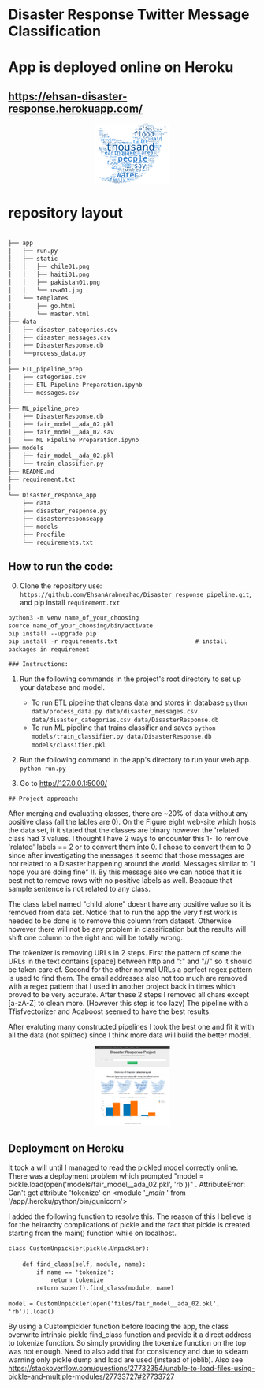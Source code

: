 # Disaster Response Twitter Message Classification

# App is deployed online on Heroku

## https://ehsan-disaster-response.herokuapp.com/

<p align="center"> 
<img src="https://github.com/EhsanArabnezhad/Disaster_response_pipeline/blob/master/app/static/usa01.png", style="width:30%">
</p>

# repository layout

```

├── app
│   ├── run.py
│   ├── static
│   │   ├── chile01.png
│   │   ├── haiti01.png
│   │   ├── pakistan01.png
│   │   └── usa01.jpg
│   └── templates
│       ├── go.html
│       └── master.html
├── data
│   ├── disaster_categories.csv
│   ├── disaster_messages.csv
│   ├── DisasterResponse.db
│   └──process_data.py
│
├── ETL_pipeline_prep
│   ├── categories.csv
│   ├── ETL Pipeline Preparation.ipynb
│   └── messages.csv
│
├── ML_pipeline_prep
│   ├── DisasterResponse.db
│   ├── fair_model__ada_02.pkl
│   ├── fair_model__ada_02.sav
│   └── ML Pipeline Preparation.ipynb
├── models
│   ├── fair_model__ada_02.pkl
│   └── train_classifier.py
├── README.md
├── requirement.txt
│
└── Disaster_response_app
	├── data
    ├── disaster_response.py
    ├── disasterresponseapp
    ├── models
    ├── Procfile
    └── requirements.txt

```
## How to run the code:

0. Clone the repository use: `https://github.com/EhsanArabnezhad/Disaster_response_pipeline.git`, and pip install `requirement.txt`
```
python3 -m venv name_of_your_choosing
source name_of_your_choosing/bin/activate
pip install --upgrade pip
pip install -r requirements.txt                      # install packages in requirement
```
```
### Instructions:
```
1. Run the following commands in the project's root directory to set up your database and model.

    - To run ETL pipeline that cleans data and stores in database
        `python data/process_data.py data/disaster_messages.csv data/disaster_categories.csv data/DisasterResponse.db`
    - To run ML pipeline that trains classifier and saves
        `python models/train_classifier.py data/DisasterResponse.db models/classifier.pkl`

2. Run the following command in the app's directory to run your web app.
    `python run.py`

3. Go to http://127.0.0.1:5000/

```
## Project approach: 
```
After merging and evaluating classes, there are ~20% of data without any positive class (all the lables are 0). On the Figure eight web-site which hosts the data set, it it stated that the classes are binary however the 'related' class had 3 values. I thought I have 2 ways to encounter this 1- To remove 'related' labels == 2 or to convert them into 0. I chose to convert them to 0 since after investigating the messages it seemd that those messages are not related to a Disaster happening around the world. Messages similar to "I hope you are doing fine" !!. By this message also we can notice that it is best not to remove rows with no positive labels as well. Beacaue that sample sentence is not related to any class. 

The class label named "child_alone" doesnt have any positive value so it is removed from data set. Notice that to run the app the very first work is needed to be done is to remove this column from dataset. Otherwise however there will not be any problem in classification but the results will shift one column to the right and will be totally wrong.

The tokenizer is removing URLs in 2 steps. First the pattern of some the URLs in the text contains [space] between http and ":" and "//" so it should be taken care of. Second for the other normal URLs a perfect regex pattern is used to find them. The email addresses also not too much are removed with a regex pattern that I used in another project back in times which proved to be very accurate. After these 2 steps I removed all chars except [a-zA-Z] to clean more. (However this step is too lazy) 
The pipeline with a Tfisfvectorizer and Adaboost seemed to have the best results. 

After evaluting many constructed pipelines I took the best one and fit it with all the data (not splitted) since I think more data will build the better model.

<p align="center"> 
<img src="https://github.com/EhsanArabnezhad/Disaster_response_pipeline/blob/master/app/static/Home_page.png" style="width:30%">
</p>

## Deployment on Heroku

It took a will until I managed to read the pickled model correctly online. There was a deployment problem which prompted "model = pickle.load(open('models/fair_model__ada_02.pkl', 'rb'))" . AttributeError: Can't get attribute 'tokenize' on <module '__main_ ' from '/app/.heroku/python/bin/gunicorn'>

I added the following function to resolve this. The reason of this I believe is for the heirarchy complications of pickle and the fact that pickle is created starting from the main() function while on localhost. 
```
class CustomUnpickler(pickle.Unpickler):

    def find_class(self, module, name):
        if name == 'tokenize':
            return tokenize
        return super().find_class(module, name)

model = CustomUnpickler(open('files/fair_model__ada_02.pkl', 'rb')).load()
```

By using a Custompickler function before loading the app, the class overwrite intrinsic pickle find_class function and provide it a direct address to tokenize function. So simply providing the tokenize function on the top was not enough. Need to also add that for consistency and due to sklearn warning only pickle dump and load are used (instead of joblib). Also see https://stackoverflow.com/questions/27732354/unable-to-load-files-using-pickle-and-multiple-modules/27733727#27733727



